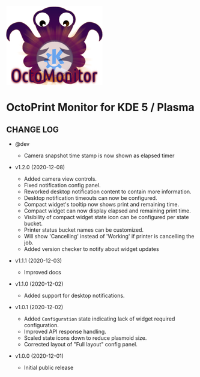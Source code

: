 ![OctoPrint-Monitor](img/logo.png)

# OctoPrint Monitor for KDE 5 / Plasma #

## CHANGE LOG ##

* @dev
   * Camera snapshot time stamp is now shown as elapsed timer

* v1.2.0 (2020-12-08)
   * Added camera view controls.
   * Fixed notification config panel.
   * Reworked desktop notification content to contain more information.
   * Desktop notification timeouts can now be configured.
   * Compact widget's tooltip now shows print and remaining time.
   * Compact widget can now display elapsed and remaining print time.
   * Visibility of compact widget state icon can be configured per state bucket.
   * Printer status bucket names can be customized.
   * Will show 'Cancelling' instead of 'Working' if printer is cancelling the job.
   * Added version checker to notify about widget updates

* v1.1.1 (2020-12-03)
   * Improved docs

* v1.1.0 (2020-12-02)
   * Added support for desktop notifications.

* v1.0.1 (2020-12-02)
   * Added `Configuration` state indicating lack of widget required configuration.
   * Improved API response handling.
   * Scaled state icons down to reduce plasmoid size.
   * Corrected layout of "Full layout" config panel.

* v1.0.0 (2020-12-01)
   * Initial public release
